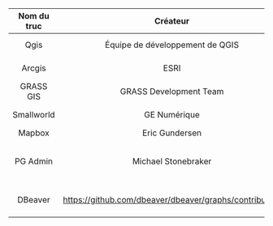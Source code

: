 | Nom du truc       |     Créateur                                               |        Source                                                                             |        Licence                         |
| :------------:    | :-------------:                                            | :-------------:                                                                           | :-------------:                        |
| Qgis              |     Équipe de développement de QGIS                        |        https://github.com/qgis/QGIS                                                       |   licence GPL                          |
| Arcgis            |     ESRI                                                   |        https://www.arcgis.com/index.html                                                  |   Licence propriétaire                 |
| GRASS GIS         |     GRASS Development Team                                 |        https://github.com/OSGeo/grass                                                     |   GNU GPL                              |
| Smallworld        |     GE Numérique                                           |        https://www.ge.com/digital/applications/smallworld-gis-geospatial-asset-management |   Propriétaire                         |
| Mapbox            |     Eric Gundersen                                         |        https://mapbox.com                                                                 |   Propriétaire                         |
| PG Admin          |     Michael Stonebraker                                    |        https://github.com/pgadmin-org/pgadmin4                                            |   Liberal Open Source license          |
| DBeaver           |     https://github.com/dbeaver/dbeaver/graphs/contributors |        https://github.com/dbeaver/dbeaver                                                 |   Licence Apache (ASL)                 |
